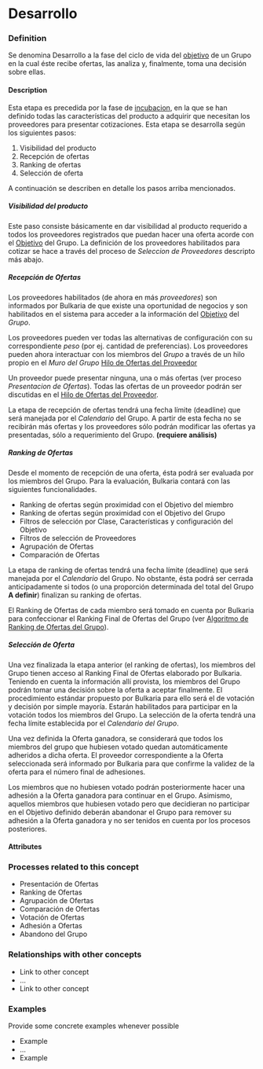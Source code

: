 Desarrollo
======

### Definition

Se denomina Desarrollo a la fase del ciclo de vida del [objetivo](objetivo.md) de un Grupo en la cual éste recibe ofertas, las analiza y, finalmente, toma una decisión sobre ellas.

#### Description

Esta etapa es precedida por la fase de [incubacion](incubacion.md), en la que se han definido todas las características del producto a adquirir que necesitan los proveedores para presentar cotizaciones. Esta etapa se desarrolla según los siguientes pasos:

1. Visibilidad del producto
1. Recepción de ofertas
1. Ranking de ofertas
1. Selección de oferta

A continuación se describen en detalle los pasos arriba mencionados.

##### Visibilidad del producto

Este paso consiste básicamente en dar visibilidad al producto requerido a todos los proveedores registrados que puedan hacer una oferta acorde con el [Objetivo](objetivo.md) del Grupo. La definición de los proveedores habilitados para cotizar se hace a través del proceso de _Seleccion de Proveedores_ descripto más abajo.

##### Recepción de Ofertas

Los proveedores habilitados (de ahora en más _proveedores_) son informados por Bulkaria de que existe una oportunidad de negocios y son habilitados en el sistema para acceder a la información del [Objetivo](objetivo.md) del _Grupo_.

Los proveedores pueden ver todas las alternativas  de configuración con su correspondiente _peso_ (por ej. cantidad de preferencias). Los proveedores pueden ahora interactuar con los miembros del _Grupo_ a través de un hilo propio en el _Muro del Grupo_ [Hilo de Ofertas del Proveedor](hilo_ofertas.md) 

Un proveedor puede presentar ninguna, una o más ofertas (ver proceso _Presentacion de Ofertas_). Todas las ofertas de un proveedor podrán ser discutidas en el [Hilo de Ofertas del Proveedor](hilo_ofertas.md).  

La etapa de recepción de ofertas tendrá una fecha límite (deadline) que será manejada por el _Calendario_ del Grupo. A partir de esta fecha no se recibirán más ofertas y los proveedores sólo podrán modificar las ofertas ya presentadas, sólo a requerimiento del Grupo. **(requiere análisis)**

##### Ranking de Ofertas

Desde el momento de recepción de una oferta, ésta podrá ser evaluada por los miembros del Grupo. Para la evaluación, Bulkaria contará con las siguientes funcionalidades.

* Ranking de ofertas según proximidad con el Objetivo del miembro
* Ranking de ofertas según proximidad con el Objetivo del Grupo
* Filtros de selección por Clase, Características y configuración del Objetivo
* Filtros de selección de Proveedores
* Agrupación de Ofertas
* Comparación de Ofertas

La etapa de ranking de ofertas tendrá una fecha límite (deadline) que será manejada por el _Calendario_ del Grupo. No obstante, ésta podrá ser cerrada anticipadamente si todos (o una proporción determinada del total del Grupo **A definir**) finalizan su ranking de ofertas. 

El Ranking de Ofertas de cada miembro será tomado en cuenta por Bulkaria para confeccionar el Ranking Final de Ofertas del Grupo (ver [Algoritmo de Ranking de Ofertas del Grupo](ranking-ofertas-algoritmo.md)).

##### Selección de Oferta 

Una vez finalizada la etapa anterior (el ranking de ofertas), los miembros del Grupo tienen acceso al Ranking Final de Ofertas elaborado por Bulkaria. Teniendo en cuenta la información allí provista, los miembros del Grupo podrán tomar una decisión sobre la oferta a aceptar finalmente. El procedimiento estándar propuesto por Bulkaria para ello será el de votación y decisión por simple mayoría. Estarán habilitados para participar en la votación todos los miembros del Grupo. La selección de la oferta tendrá una fecha límite establecida por el _Calendario del Grupo_.   

Una vez definida la Oferta ganadora, se considerará que todos los miembros del grupo que hubiesen votado quedan automáticamente adheridos a dicha oferta. El proveedor correspondiente a la Oferta seleccionada será informado por Bulkaria para que confirme la validez de la oferta para el número final de adhesiones.

Los miembros que no hubiesen votado podrán posteriormente hacer una adhesión a la Oferta ganadora para continuar en el Grupo. Asimismo, aquellos miembros que hubiesen votado pero que decidieran no participar en el Objetivo definido deberán abandonar el Grupo para remover su adhesión a la Oferta ganadora y no ser tenidos en cuenta por los procesos posteriores. 

#### Attributes

### Processes related to this concept

* Presentación de Ofertas
* Ranking de Ofertas
* Agrupación de Ofertas
* Comparación de Ofertas
* Votación de Ofertas
* Adhesión a Ofertas
* Abandono del Grupo

### Relationships with other concepts
* Link to other concept 
* ...
* Link to other concept

### Examples 

Provide some concrete examples whenever possible
* Example 
* ...
* Example
